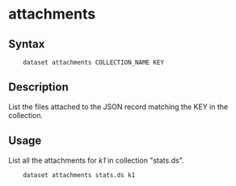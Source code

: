 attachments
===========

Syntax
------

```shell
    dataset attachments COLLECTION_NAME KEY
```

Description
-----------

List the files attached to the JSON record matching the KEY
in the collection.

Usage
-----

List all the attachments for _k1_ in collection "stats.ds".

```shell
    dataset attachments stats.ds k1
```


